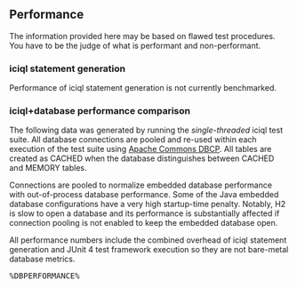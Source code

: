 
## Performance

The information provided here may be based on flawed test procedures.  You have to be the judge of what is performant and non-performant.

### iciql statement generation

Performance of iciql statement generation is not currently benchmarked.

### iciql+database performance comparison

The following data was generated by running the *single-threaded* iciql test suite.  All database connections are pooled and re-used within each execution of the test suite using [Apache Commons DBCP](http://commons.apache.org/dbcp).  All tables are created as CACHED when the database distinguishes between CACHED and MEMORY tables.

Connections are pooled to normalize embedded database performance with out-of-process database performance.  Some of the Java embedded database configurations have a very high startup-time penalty.  Notably, H2 is slow to open a database and its performance is substantially affected if connection pooling is not enabled to keep the embedded database open.

All performance numbers include the combined overhead of iciql statement generation and JUnit 4 test framework execution so they are not bare-metal database metrics.  

<pre>
%DBPERFORMANCE%
</pre>